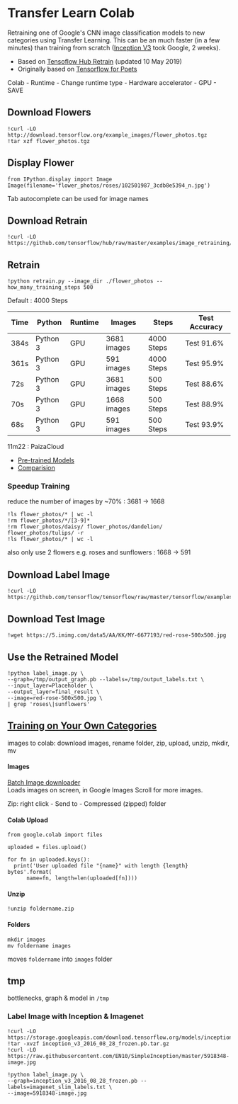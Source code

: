 # Transfer Learn Colab

Retraining one of Google's CNN image classification models to new categories using Transfer Learning.
This can be an much faster (in a few minutes) than training from scratch ([Inception V3](https://github.com/EN10/KerasInception) took Google, 2 weeks).

* Based on [Tensoflow Hub Retrain](https://github.com/tensorflow/hub/blob/master/docs/tutorials/image_retraining.md) (updated 10 May 2019)    
* Originally based on [Tensorflow for Poets](https://github.com/EN10/TensorFlowForPoets)

Colab - Runtime - Change runtime type - Hardware accelerator - GPU - SAVE

## Download Flowers
    !curl -LO http://download.tensorflow.org/example_images/flower_photos.tgz
    !tar xzf flower_photos.tgz

## Display Flower
    from IPython.display import Image
    Image(filename='flower_photos/roses/102501987_3cdb8e5394_n.jpg') 
Tab autocomplete can be used for image names

## Download Retrain
    !curl -LO https://github.com/tensorflow/hub/raw/master/examples/image_retraining/retrain.py

## Retrain
    !python retrain.py --image_dir ./flower_photos --how_many_training_steps 500

Default : 4000 Steps  

Time|Python|Runtime|Images|Steps|Test Accuracy
---|---|---|---|---|---|
384s | Python 3 | GPU | 3681 images | 4000 Steps | Test 91.6%    
361s | Python 3 | GPU |  591 images | 4000 Steps | Test 95.9%   
 72s | Python 3 | GPU | 3681 images |  500 Steps | Test 88.6%   
 70s | Python 3 | GPU | 1668 images |  500 Steps | Test 88.9%  
 68s | Python 3 | GPU |  591 images |  500 Steps | Test 93.9%   

11m22 : PaizaCloud

* [Pre-trained Models ](https://github.com/tensorflow/models/blob/master/research/slim/README.md#pre-trained-models)
* [Comparision](https://1.bp.blogspot.com/-E1qM-CKq-BA/WfuGc22fPBI/AAAAAAAACIg/frpwbO5Jh-oL0cSObyJa29fXkBsuVl7CACLcBGAs/s1600/image3.jpg)

### Speedup Training 
reduce the number of images by ~70% : 3681 -> 1668

    !ls flower_photos/* | wc -l
    !rm flower_photos/*/[3-9]*
    !rm flower_photos/daisy/ flower_photos/dandelion/ flower_photos/tulips/ -r
    !ls flower_photos/* | wc -l
also only use 2 flowers e.g. roses and sunflowers : 1668 -> 591

## Download Label Image
    !curl -LO https://github.com/tensorflow/tensorflow/raw/master/tensorflow/examples/label_image/label_image.py

## Download Test Image
    !wget https://5.imimg.com/data5/AA/KK/MY-6677193/red-rose-500x500.jpg

## Use the Retrained Model
    !python label_image.py \
    --graph=/tmp/output_graph.pb --labels=/tmp/output_labels.txt \
    --input_layer=Placeholder \
    --output_layer=final_result \
    --image=red-rose-500x500.jpg \
    | grep 'roses\|sunflowers'

## [Training on Your Own Categories](https://github.com/EN10/TensorFlowForPoets#training-on-your-own-categories)

images to colab: download images, rename folder, zip, upload, unzip, mkdir, mv   

#### Images
[Batch Image downloader](https://chrome.google.com/webstore/detail/fatkun-batch-download-ima/nnjjahlikiabnchcpehcpkdeckfgnohf?hl=en)    
Loads images on screen, in Google Images Scroll for more images.

Zip: right click - Send to - Compressed (zipped) folder

#### Colab Upload

    from google.colab import files

    uploaded = files.upload()

    for fn in uploaded.keys():
      print('User uploaded file "{name}" with length {length} bytes'.format(
          name=fn, length=len(uploaded[fn])))

#### Unzip

    !unzip foldername.zip

#### Folders

    mkdir images
    mv foldername images

moves `foldername` into `images` folder

## tmp

bottlenecks, graph & model in `/tmp`

### Label Image with Inception & Imagenet

    !curl -LO https://storage.googleapis.com/download.tensorflow.org/models/inception_v3_2016_08_28_frozen.pb.tar.gz
    !tar -xvzf inception_v3_2016_08_28_frozen.pb.tar.gz
    !curl -LO https://raw.githubusercontent.com/EN10/SimpleInception/master/5918348-image.jpg
        
    !python label_image.py \
    --graph=inception_v3_2016_08_28_frozen.pb --labels=imagenet_slim_labels.txt \
    --image=5918348-image.jpg